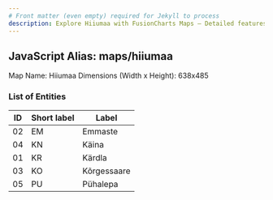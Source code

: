 ```yaml
---
# Front matter (even empty) required for Jekyll to process
description: Explore Hiiumaa with FusionCharts Maps – Detailed features for seamless integration. Try now & enhance your data visualization today! 
---
```


## JavaScript Alias: maps/hiiumaa

Map Name: Hiiumaa
Dimensions (Width x Height): 638x485





### List of Entities

ID | Short label | Label
---|---|---|
02|EM|Emmaste
04|KN|Käina
01|KR|Kärdla
03|KO|Kõrgessaare
05|PU|Pühalepa

